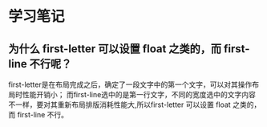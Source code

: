 # 学习笔记

## 为什么 first-letter 可以设置 float 之类的，而 first-line 不行呢？

first-letter是在布局完成之后，确定了一段文字中的第一个文字，可以对其操作布局时性能开销小； 
而first-line选中的是第一行文字，不同的宽度选中的文字内容不一样，要对其重新布局排版消耗性能大,所以first-letter 可以设置 float 之类的，而 first-line 不行。
